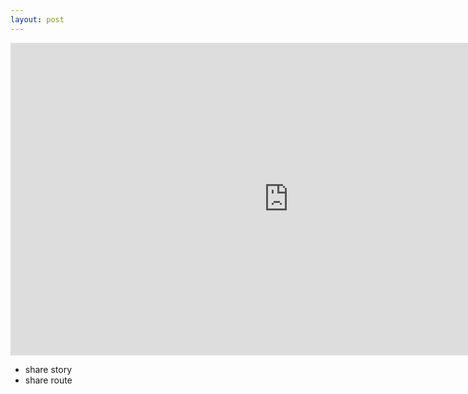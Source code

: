 ```yaml
---
layout: post
---
```


<iframe width="890" height="500" src="https://app.eatsleepride.com" frameborder="0"></iframe>

 - share story
 - share route